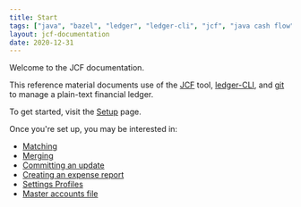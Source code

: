 ```yaml
---
title: Start
tags: ["java", "bazel", "ledger", "ledger-cli", "jcf", "java cash flow"]
layout: jcf-documentation
date: 2020-12-31
---
```


Welcome to the JCF documentation.

This reference material documents use of the [JCF](https://github.com/brentwalther/jcf) tool, [ledger-CLI](https://www.ledger-cli.org/), and [git](https://git-scm.com/) to manage a plain-text financial ledger.

To get started, visit the [Setup](/jcf/setup.html) page.

Once you're set up, you may be interested in:
- [Matching](/jcf/matching.html)
- [Merging](/jcf/merging.html)
- [Committing an update](/jcf/commit.html)
- [Creating an expense report](/jcf/expense_report.html)
- [Settings Profiles](/jcf/settings_profiles.html)
- [Master accounts file](/jcf/master_accounts_file.html)